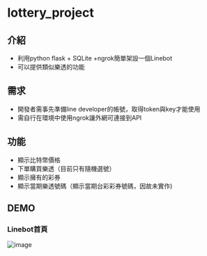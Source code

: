 # lottery_project

## 介紹
- 利用python flask + SQLite +ngrok簡單架設一個Linebot
- 可以提供類似樂透的功能

## 需求
- 開發者需事先準備line developer的帳號，取得token與key才能使用
- 需自行在環境中使用ngrok讓外網可連接到API

## 功能
- 顯示比特幣價格
- 下單購買樂透（目前只有隨機選號）
- 顯示擁有的彩券
- 顯示當期樂透號碼（顯示當期台彩彩券號碼，因故未實作)

## DEMO

### Linebot首頁
![image](https://github.com/Alan-Cheng/lottery_project/blob/main/DEMO/linebot.png)
